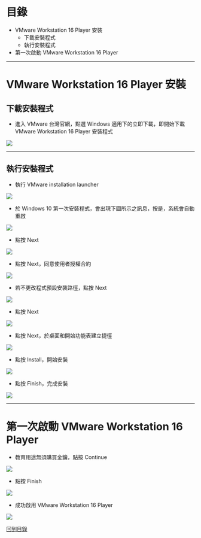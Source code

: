 # 目錄

* VMware Workstation 16 Player 安裝
  * 下載安裝程式
  * 執行安裝程式
* 第一次啟動 VMware Workstation 16 Player

---

# VMware Workstation 16 Player 安裝
## 下載安裝程式

* 進入 VMware 台灣官網，點選 Windows 適用下的立即下載，即開始下載 VMware Workstation 16 Player 安裝程式

![](https://i.imgur.com/v1Kq0AB.jpg)

---

## 執行安裝程式

* 執行 VMware installation launcher

![](https://i.imgur.com/d1KUUeE.png)

* 於 Windows 10 第一次安裝程式，會出現下圖所示之訊息，按是，系統會自動重啟

![](https://i.imgur.com/ce862Im.png)

* 點按 Next

![](https://i.imgur.com/UXbuxAG.png)

* 點按 Next，同意使用者授權合約

![](https://i.imgur.com/lkjm5ng.png)

* 若不更改程式預設安裝路徑，點按 Next

![](https://i.imgur.com/2PWTS6x.png)

* 點按 Next

![](https://i.imgur.com/sinuwLU.png)

* 點按 Next，於桌面和開始功能表建立捷徑

![](https://i.imgur.com/y91xza3.png)

* 點按 Install，開始安裝

![](https://i.imgur.com/vcwNvi5.png)

* 點按 Finish，完成安裝

![](https://i.imgur.com/GOKqJcL.png)

---

# 第一次啟動 VMware Workstation 16 Player

* 教育用途無須購買金鑰，點按 Continue

![](https://i.imgur.com/hzliwIc.png)

* 點按 Finish

![](https://i.imgur.com/XRmInWV.png)

* 成功啟用 VMware Workstation 16 Player

![](https://i.imgur.com/XueRzSD.png)

[回到目錄](https://github.com/Roderick-github/cloud-classroom)